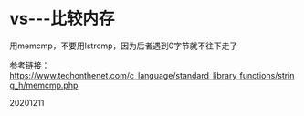 # vs---比较内存

用memcmp，不要用lstrcmp，因为后者遇到0字节就不往下走了  

参考链接：  
https://www.techonthenet.com/c_language/standard_library_functions/string_h/memcmp.php  


20201211  
